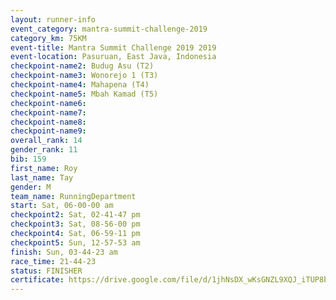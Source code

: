 ```yaml
---
layout: runner-info 
event_category: mantra-summit-challenge-2019 
category_km: 75KM 
event-title: Mantra Summit Challenge 2019 2019 
event-location: Pasuruan, East Java, Indonesia 
checkpoint-name2: Budug Asu (T2) 
checkpoint-name3: Wonorejo 1 (T3) 
checkpoint-name4: Mahapena (T4) 
checkpoint-name5: Mbah Kamad (T5) 
checkpoint-name6: 
checkpoint-name7: 
checkpoint-name8: 
checkpoint-name9: 
overall_rank: 14
gender_rank: 11
bib: 159
first_name: Roy
last_name: Tay
gender: M
team_name: RunningDepartment
start: Sat, 06-00-00 am
checkpoint2: Sat, 02-41-47 pm
checkpoint3: Sat, 08-56-00 pm
checkpoint4: Sat, 06-59-11 pm
checkpoint5: Sun, 12-57-53 am
finish: Sun, 03-44-23 am
race_time: 21-44-23
status: FINISHER
certificate: https://drive.google.com/file/d/1jhNsDX_wKsGNZL9XQJ_iTUP8bOx9SKpe/view?usp=sharing
---
```

